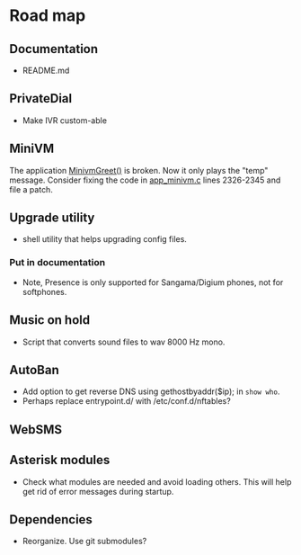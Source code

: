# Road map

## Documentation

- README.md

## PrivateDial

- Make IVR custom-able

## MiniVM

The application [MinivmGreet()](https://wiki.asterisk.org/wiki/display/AST/Asterisk+16+Application_MinivmGreet) is broken. Now it only plays the "temp" message.
Consider fixing the code in [app_minivm.c](https://github.com/asterisk/asterisk/blob/8f5534a68a01ad3fbe6b1920c8ab160fc3b4df89/apps/app_minivm.c) lines 2326-2345 and file a patch.

## Upgrade utility

- shell utility that helps upgrading config files.

### Put in documentation

- Note, Presence is only supported for Sangama/Digium phones, not for softphones.

## Music on hold

- Script that converts sound files to wav 8000 Hz mono.

## AutoBan

- Add option to get reverse DNS using gethostbyaddr($ip); in `show who`.
- Perhaps replace entrypoint.d/ with /etc/conf.d/nftables?

## WebSMS

## Asterisk modules

- Check what modules are needed and avoid loading others. This will help get rid of error messages during startup.

## Dependencies

- Reorganize. Use git submodules?
